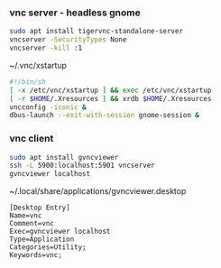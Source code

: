 ### vnc server - headless gnome

```bash
sudo apt install tigervnc-standalone-server
vncserver -SecurityTypes None
vncserver -kill :1
```

~/.vnc/xstartup
```bash
#!/bin/sh
[ -x /etc/vnc/xstartup ] && exec /etc/vnc/xstartup
[ -r $HOME/.Xresources ] && xrdb $HOME/.Xresources
vncconfig -iconic &
dbus-launch --exit-with-session gnome-session &
```

### vnc client

```bash
sudo apt install gvncviewer
ssh -L 5900:localhost:5901 vncserver
gvncviewer localhost
```

~/.local/share/applications/gvncviewer.desktop
```
[Desktop Entry]
Name=vnc
Comment=vnc
Exec=gvncviewer localhost
Type=Application
Categories=Utility;
Keywords=vnc;
```
